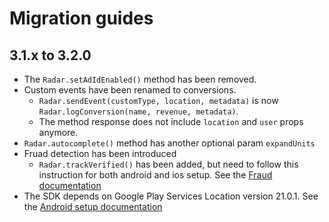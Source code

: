 # Migration guides

## 3.1.x to 3.2.0
- The `Radar.setAdIdEnabled()` method has been removed.
- Custom events have been renamed to conversions.
    - `Radar.sendEvent(customType, location, metadata)` is now `Radar.logConversion(name, revenue, metadata)`.
    - The method response does not include `location` and `user` props anymore.
- `Radar.autocomplete()` method has another optional param `expandUnits`
- Fruad detection has been introduced
    - `Radar.trackVerified()` has been added, but need to follow this instruction for both android and ios setup. See the [Fraud documentation](https://radar.com/documentation/fraud)
- The SDK depends on Google Play Services Location version 21.0.1. See the [Android setup documentation](https://radar.com/documentation/sdk/android)
